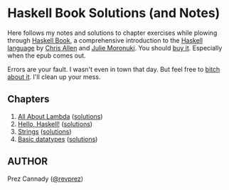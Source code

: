 # Haskell Book Solutions (and Notes)

Here follows my notes and solutions to chapter exercises while plowing through [Haskell Book](http://haskellbook.com/), a comprehensive introduction to the [Haskell language](https://www.haskell.org/) by [Chris Allen](https://github.com/bitemyapp) and [Julie Moronuki](https://github.com/GinBaby). You should [buy it](https://gumroad.com/l/haskellbook). Especially when the epub comes out.

Errors are your fault. I wasn't even in town that day. But feel free to [bitch about it](https://github.com/OCExercise/haskellbook-solutions/issues). I'll clean up your mess.

## Chapters

1. [All About Lambda](chapters/chapter01/README.md) ([solutions](chapters/chapter01/exercises/README.md))
1. [Hello, Haskell!](chapters/chapter02/README.md) ([solutions](chapters/chapter02/exercises/README.md))
1. [Strings](chapters/chapter03/README.md) ([solutions](chapters/chapter03/exercises/README.md))
1. [Basic datatypes](chapters/chapter04/README.md) ([solutions](chapters/chapter04/exercises/README.md))

## AUTHOR

Prez Cannady ([@revprez](https://github.com/revprez))
